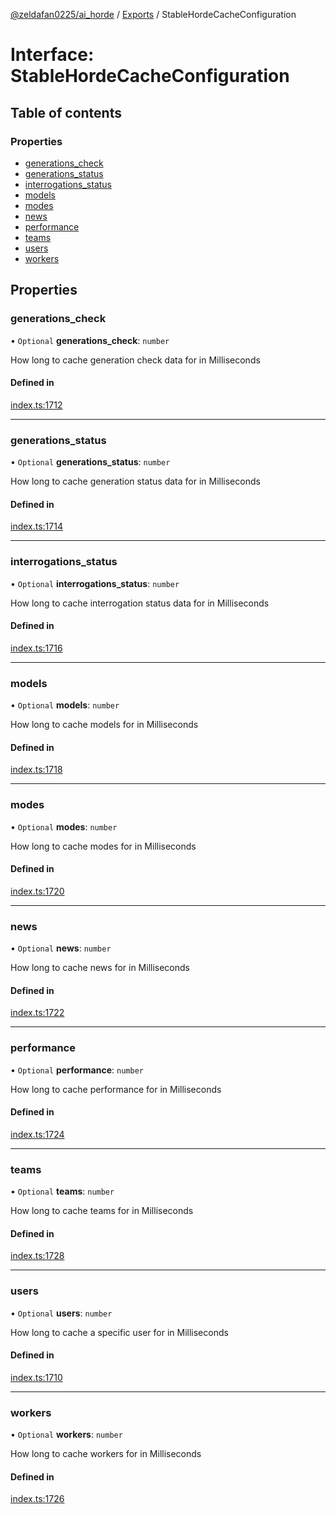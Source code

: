 [@zeldafan0225/ai_horde](../README.md) / [Exports](../modules.md) / StableHordeCacheConfiguration

# Interface: StableHordeCacheConfiguration

## Table of contents

### Properties

- [generations\_check](StableHordeCacheConfiguration.md#generations_check)
- [generations\_status](StableHordeCacheConfiguration.md#generations_status)
- [interrogations\_status](StableHordeCacheConfiguration.md#interrogations_status)
- [models](StableHordeCacheConfiguration.md#models)
- [modes](StableHordeCacheConfiguration.md#modes)
- [news](StableHordeCacheConfiguration.md#news)
- [performance](StableHordeCacheConfiguration.md#performance)
- [teams](StableHordeCacheConfiguration.md#teams)
- [users](StableHordeCacheConfiguration.md#users)
- [workers](StableHordeCacheConfiguration.md#workers)

## Properties

### generations\_check

• `Optional` **generations\_check**: `number`

How long to cache generation check data for in Milliseconds

#### Defined in

[index.ts:1712](https://github.com/ZeldaFan0225/ai_horde/blob/3212b20/index.ts#L1712)

___

### generations\_status

• `Optional` **generations\_status**: `number`

How long to cache generation status data for in Milliseconds

#### Defined in

[index.ts:1714](https://github.com/ZeldaFan0225/ai_horde/blob/3212b20/index.ts#L1714)

___

### interrogations\_status

• `Optional` **interrogations\_status**: `number`

How long to cache interrogation status data for in Milliseconds

#### Defined in

[index.ts:1716](https://github.com/ZeldaFan0225/ai_horde/blob/3212b20/index.ts#L1716)

___

### models

• `Optional` **models**: `number`

How long to cache models for in Milliseconds

#### Defined in

[index.ts:1718](https://github.com/ZeldaFan0225/ai_horde/blob/3212b20/index.ts#L1718)

___

### modes

• `Optional` **modes**: `number`

How long to cache modes for in Milliseconds

#### Defined in

[index.ts:1720](https://github.com/ZeldaFan0225/ai_horde/blob/3212b20/index.ts#L1720)

___

### news

• `Optional` **news**: `number`

How long to cache news for in Milliseconds

#### Defined in

[index.ts:1722](https://github.com/ZeldaFan0225/ai_horde/blob/3212b20/index.ts#L1722)

___

### performance

• `Optional` **performance**: `number`

How long to cache performance for in Milliseconds

#### Defined in

[index.ts:1724](https://github.com/ZeldaFan0225/ai_horde/blob/3212b20/index.ts#L1724)

___

### teams

• `Optional` **teams**: `number`

How long to cache teams for in Milliseconds

#### Defined in

[index.ts:1728](https://github.com/ZeldaFan0225/ai_horde/blob/3212b20/index.ts#L1728)

___

### users

• `Optional` **users**: `number`

How long to cache a specific user for in Milliseconds

#### Defined in

[index.ts:1710](https://github.com/ZeldaFan0225/ai_horde/blob/3212b20/index.ts#L1710)

___

### workers

• `Optional` **workers**: `number`

How long to cache workers for in Milliseconds

#### Defined in

[index.ts:1726](https://github.com/ZeldaFan0225/ai_horde/blob/3212b20/index.ts#L1726)
